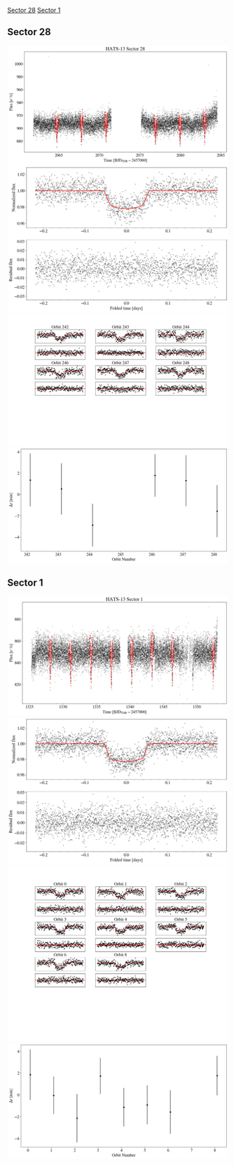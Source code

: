 [Sector 28](#sector28)
[Sector 1](#sector1)

<a name = "sector28"></a>
## Sector 28
![alt text](/tt/HATS-13_Sector_28/HATS-13_Sector_28_a_TimeSeries.png)
![alt text](/tt/HATS-13_Sector_28/HATS-13_Sector_28_b_FoldedLightCurve.png)
![alt text](/tt/HATS-13_Sector_28/HATS-13_Sector_28_b_IndividualTransitsWithFit.png)
![alt text](/tt/HATS-13_Sector_28/HATS-13_Sector_28_c_TimingResiduals.png)

<a name = "sector1"></a>
## Sector 1
![alt text](/tt/HATS-13_Sector_1/HATS-13_Sector_1_a_TimeSeries.png)
![alt text](/tt/HATS-13_Sector_1/HATS-13_Sector_1_b_FoldedLightCurve.png)
![alt text](/tt/HATS-13_Sector_1/HATS-13_Sector_1_b_IndividualTransitsWithFit.png)
![alt text](/tt/HATS-13_Sector_1/HATS-13_Sector_1_c_TimingResiduals.png)

